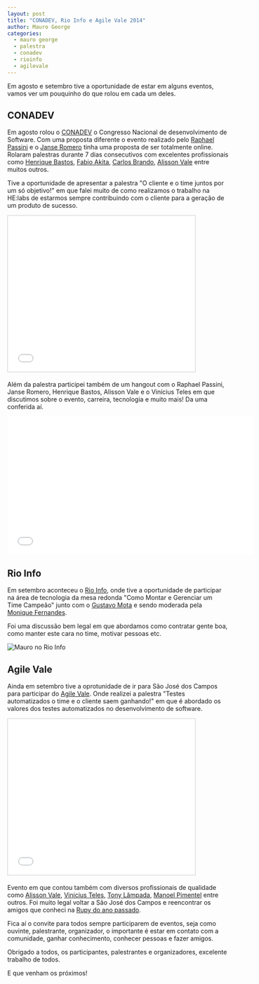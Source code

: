 ```yaml
---
layout: post
title: "CONADEV, Rio Info e Agile Vale 2014"
author: Mauro George
categories:
  - mauro george
  - palestra
  - conadev
  - rioinfo
  - agilevale
---
```


Em agosto e setembro tive a oportunidade de estar em alguns eventos, vamos ver um pouquinho do que rolou em cada um deles.

<!--more-->

## CONADEV

Em agosto rolou o [CONADEV](http://conadev.com/) o Congresso Nacional de desenvolvimento de Software. Com uma proposta diferente o evento realizado pelo [Raphael Passini](https://plus.google.com/103915915776743036340) e o [Janse Romero](https://plus.google.com/112498008514972598787) tinha uma proposta de ser totalmente online. Rolaram palestras durante 7 dias consecutivos com excelentes profissionais como [Henrique Bastos](https://twitter.com/henriquebastos), [Fabio Akita](https://twitter.com/AkitaOnRails), [Carlos Brando](https://twitter.com/carlosbrando), [Alisson Vale](https://twitter.com/alissonvale) entre muitos outros.

Tive a oportunidade de apresentar a palestra "O cliente e o time juntos por um só objetivo!" em que falei muito de como realizamos o trabalho na HE:labs de estarmos sempre contribuindo com o cliente para a geração de um produto de sucesso.

<iframe src="//www.slideshare.net/slideshow/embed_code/38286526" width="427" height="356" frameborder="0" marginwidth="0" marginheight="0" scrolling="no" style="border:1px solid #CCC; border-width:1px; margin-bottom:5px; max-width: 100%;" allowfullscreen> </iframe>

Além da palestra participei também de um hangout com o Raphael Passini, Janse Romero, Henrique Bastos, Alisson Vale e o Vinícius Teles em que discutimos sobre o evento, carreira, tecnologia e muito mais! Da uma conferida aí.

<iframe width="560" height="315" src="//www.youtube.com/embed/0KyednM2pGQ" frameborder="0" allowfullscreen></iframe>

## Rio Info

Em setembro aconteceu o [Rio Info](http://rioinfo.com.br/2014/), onde tive a oportunidade de participar na área de tecnologia da mesa redonda "Como Montar e Gerenciar um Time Campeão" junto com o [Gustavo Mota](https://www.linkedin.com/pub/gustavo-mota/20/b95/49) e sendo moderada pela [Monique Fernandes](https://twitter.com/FernandesNique).

Foi uma discussão bem legal em que abordamos como contratar gente boa, como manter este cara no time, motivar pessoas etc.

![Mauro no Rio Info](/blog/images/posts/2014-10-10/mauro-rioinfo.jpg)

## Agile Vale

Ainda em setembro tive a oprotunidade de ir para São José dos Campos para participar do [Agile Vale](http://agilevale.com.br/). Onde realizei a palestra "Testes automatizados o time e o cliente saem ganhando!" em que é abordado os valores dos testes automatizados no desenvolvimento de software.

<iframe src="//www.slideshare.net/slideshow/embed_code/39602235" width="427" height="356" frameborder="0" marginwidth="0" marginheight="0" scrolling="no" style="border:1px solid #CCC; border-width:1px; margin-bottom:5px; max-width: 100%;" allowfullscreen> </iframe>

Evento em que contou também com diversos profissionais de qualidade como [Alisson Vale](https://twitter.com/alissonvale), [Vinicius Teles](https://twitter.com/viniciusteles), [Tony Lâmpada](https://twitter.com/tonylampada), [Manoel Pimentel](https://twitter.com/manoelp) entre outros. Foi muito legal voltar a São José dos Campos e reencontrar os amigos que conheci na [Rupy do ano passado](http://helabs.com.br/blog/2014/04/11/rupy-brazil-2013/).

Fica aí o convite para todos sempre participarem de eventos, seja como ouvinte, palestrante, organizador,  o importante é estar em contato com a comunidade, ganhar conhecimento, conhecer pessoas e fazer amigos.

Obrigado a todos, os participantes, palestrantes e organizadores, excelente trabalho de todos.

E que venham os próximos!
